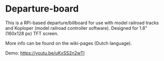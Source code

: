 # Departure-board
This is a RPi-based departure/billboard for use with model railroad tracks and Koploper (model railroad controller software). Designed for 1.8" (160x128 px) TFT screen.  

More info can be found on the wiki-pages (Dutch language).

Demo: https://youtu.be/uKxSS2n2wTI
